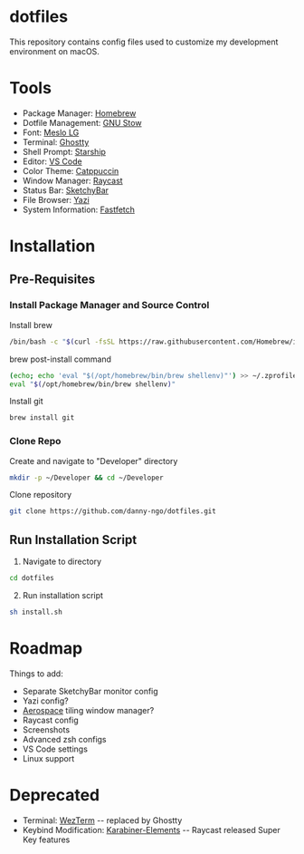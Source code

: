 # dotfiles

This repository contains config files used to customize my development environment on macOS. 

# Tools

- Package Manager: [Homebrew](https://brew.sh/)
- Dotfile Management: [GNU Stow](https://www.gnu.org/software/stow/)
- Font: [Meslo LG](https://github.com/andreberg/Meslo-Font)
- Terminal: [Ghostty](https://ghostty.org/)
- Shell Prompt: [Starship](https://starship.rs/)
- Editor: [VS Code](https://code.visualstudio.com/)
- Color Theme: [Catppuccin](https://catppuccin.com/)
- Window Manager: [Raycast](https://www.raycast.com/)
- Status Bar: [SketchyBar](https://felixkratz.github.io/SketchyBar/)
- File Browser: [Yazi](https://yazi-rs.github.io/)
- System Information: [Fastfetch](https://github.com/fastfetch-cli/fastfetch)

# Installation

## Pre-Requisites
### Install Package Manager and Source Control
Install brew
```bash
/bin/bash -c "$(curl -fsSL https://raw.githubusercontent.com/Homebrew/install/HEAD/install.sh)"
```
brew post-install command
```bash
(echo; echo 'eval "$(/opt/homebrew/bin/brew shellenv)"') >> ~/.zprofile
eval "$(/opt/homebrew/bin/brew shellenv)"
```
Install git
```bash
brew install git
```

### Clone Repo
Create and navigate to "Developer" directory
```bash
mkdir -p ~/Developer && cd ~/Developer
```
Clone repository
```bash
git clone https://github.com/danny-ngo/dotfiles.git
```

## Run Installation Script
1. Navigate to directory
```bash
cd dotfiles
```
2. Run installation script
```bash
sh install.sh
```

# Roadmap

Things to add:
- Separate SketchyBar monitor config
- Yazi config?
- [Aerospace](https://nikitabobko.github.io/AeroSpace/guide.html) tiling window manager?
- Raycast config
- Screenshots
- Advanced zsh configs
- VS Code settings
- Linux support

# Deprecated

- Terminal: [WezTerm](https://wezfurlong.org/wezterm/index.html) -- replaced by Ghostty
- Keybind Modification: [Karabiner-Elements](https://karabiner-elements.pqrs.org/) -- Raycast released Super Key features